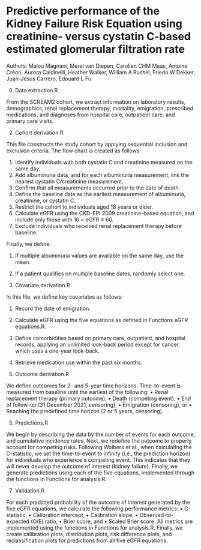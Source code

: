 # Predictive performance of the Kidney Failure Risk Equation using creatinine- versus cystatin C-based estimated glomerular filtration rate

Authors: Malou Magnani, Merel van Diepen, Carolien CHM Maas, Antoine Créon, Aurora Caldinelli, Heather Walker, William A Russel, Friedo W Dekker, Juan-Jesus Carrero, Edouard L Fu

0. Data extraction.R

From the SCREAM2 cohort, we extract information on laboratory results, demographics, renal replacement therapy, mortality, emigration, prescribed medications, and diagnoses from hospital care, outpatient care, and primary care visits.

2. Cohort derivation.R

This file constructs the study cohort by applying sequential inclusion and exclusion criteria. The flow chart is created as follows:
1.	Identify individuals with both cystatin C and creatinine measured on the same day.
2.	Add albuminuria data, and for each albuminuria measurement, link the nearest cystatin C/creatinine measurement.
3.	Confirm that all measurements occurred prior to the date of death.
4.	Define the baseline date as the earliest measurement of albuminuria, creatinine, or cystatin C.
5.	Restrict the cohort to individuals aged 18 years or older.
6.	Calculate eGFR using the CKD-EPI 2009 creatinine-based equation, and include only those with 10 < eGFR ≤ 60.
7.	Exclude individuals who received renal replacement therapy before baseline.

Finally, we define:
1.	If multiple albuminuria values are available on the same day, use the mean.
2.	If a patient qualifies on multiple baseline dates, randomly select one.

2. Covariate derivation.R

In this file, we define key covariates as follows:
1.	Record the date of emigration.
2.	Calculate eGFR using the five equations as defined in Functions eGFR equations.R.
3.	Define comorbidities based on primary care, outpatient, and hospital records, applying an unlimited look-back period except for cancer, which uses a one-year look-back.
4.	Retrieve medication use within the past six months.

3. Outcome derivation.R

We define outcomes for 2- and 5-year time horizons. Time-to-event is measured from baseline until the earliest of the following:
•	Renal replacement therapy (primary outcome),
•	Death (competing event),
•	End of follow-up (31 December 2021, censoring),
•	Emigration (censoring), or
•	Reaching the predefined time horizon (2 or 5 years, censoring).

5. Predictions.R

We begin by describing the data by the number of events for each outcome, and cumulative incidence rates. Next, we redefine the outcome to properly account for competing risks. Following Wolbers et al., when calculating the C-statistic, we set the time-to-event to infinity (i.e., the prediction horizon) for individuals who experience a competing event. This indicates that they will never develop the outcome of interest (kidney failure). Finally, we generate predictions using each of the five equations, implemented through the functions in Functions for analysis.R.

7. Validation.R

For each predicted probability of the outcome of interest generated by the five eGFR equations, we calculate the following performance metrics:
•	C-statistic,
•	Calibration intercept,
•	Calibration slope,
•	Observed-to-expected (O/E) ratio,
•	Brier score, and
•	Scaled Brier score.
All metrics are implemented using the functions in Functions for analysis.R.
Finally, we create calibration plots, distribution plots, risk difference plots, and reclassification plots for predictions from all five eGFR equations.

